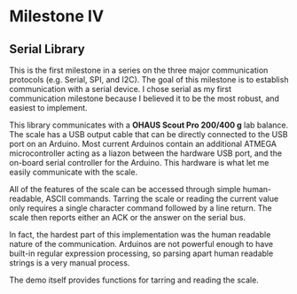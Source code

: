 # Milestone IV
## Serial Library

This is the first milestone in a series on the three major communication protocols (e.g. Serial, SPI, and I2C). The goal of this milestone is to establish communication with a serial device. I chose serial as my first communication milestone because I believed it to be the most robust, and easiest to implement.

This library communicates with a **OHAUS Scout Pro 200/400 g** lab balance. The scale has a USB output cable that can be directly connected to the USB port on an Arduino. Most current Arduinos contain an additional ATMEGA microcontroller acting as a liazon between the hardware USB port, and the on-board serial controller for the Arduino. This hardware is what let me easily communicate with the scale.

All of the features of the scale can be accessed through simple human-readable, ASCII commands. Tarring the scale or reading the current value only requires a single character command followed by a line return. The scale then reports either an ACK or the answer on the serial bus. 

In fact, the hardest part of this implementation was the human readable nature of the communication. Arduinos are not powerful enough to have built-in regular expression processing, so parsing apart human readable strings is a very manual process. 

The demo itself provides functions for tarring and reading the scale. 
